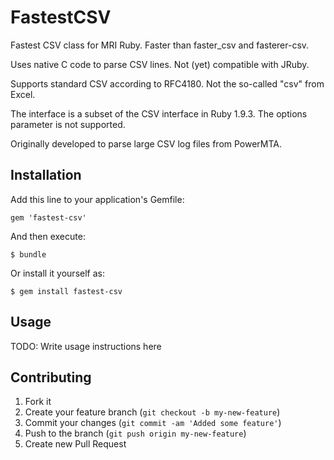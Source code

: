 # FastestCSV

Fastest CSV class for MRI Ruby. Faster than faster_csv and fasterer-csv. 

Uses native C code to parse CSV lines. Not (yet) compatible with JRuby.

Supports standard CSV according to RFC4180. Not the so-called "csv" from Excel.

The interface is a subset of the CSV interface in Ruby 1.9.3. The options parameter is not supported.

Originally developed to parse large CSV log files from PowerMTA.

## Installation

Add this line to your application's Gemfile:

    gem 'fastest-csv'

And then execute:

    $ bundle

Or install it yourself as:

    $ gem install fastest-csv

## Usage

TODO: Write usage instructions here

## Contributing

1. Fork it
2. Create your feature branch (`git checkout -b my-new-feature`)
3. Commit your changes (`git commit -am 'Added some feature'`)
4. Push to the branch (`git push origin my-new-feature`)
5. Create new Pull Request
